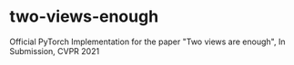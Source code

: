 # two-views-enough
Official PyTorch Implementation for the paper "Two views are enough", In Submission, CVPR 2021
